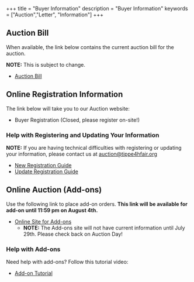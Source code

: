 +++
title = "Buyer Information"
description = "Buyer Information"
keywords = ["Auction","Letter", "Information"]
+++

## Auction Bill

When available, the link below contains the current auction bill for the auction.

**NOTE:** This is subject to change.

* [Auction Bill](/files/2023-auction-bill.pdf)

## Online Registration Information

The link below will take you to our Auction website:

* Buyer Registration (Closed, please register on-site!)

### Help with Registering and Updating Your Information

**NOTE:** If you are having technical difficulties with registering or updating your information, please contact us at [auction@tippe4hfair.org](mailto:auction@tippe4hfair.org)

* [New Registration Guide](/auction/buyers/register)
* [Update Registration Guide](/auction/buyers/update)

## Online Auction (Add-ons)

Use the following link to place add-on orders. **This link will be available for add-on until 11:59 pm on August 4th.**

* [Online Site for Add-ons](https://auction.showorks.cloud/fair/tippecanoe/auction)
  * **NOTE:** The Add-ons site will not have current information until July 29th. Please check back on Auction Day!

### Help with Add-ons

Need help with add-ons? Follow this tutorial video:

* [Add-on Tutorial](https://www.youtube.com/watch?v=dFT9SNHtBRY)

